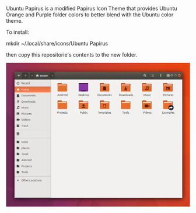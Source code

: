Ubuntu Papirus is a modified Papirus Icon Theme that provides Ubuntu Orange and Purple folder colors to better blend with the Ubuntu color theme.

To install:

mkdir ~/.local/share/icons/Ubuntu Papirus

then copy this repositorie's contents to the new folder.

![Ubuntu Papirus Example](https://github.com/PretzelJones/Ubuntu-Papirus-Icon-Theme/blob/master/icon_display.png)
